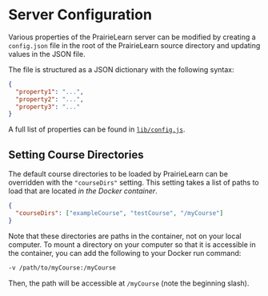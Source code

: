 # Server Configuration

Various properties of the PrairieLearn server can be modified by creating a `config.json` file in the root of the PrairieLearn source directory and updating values in the JSON file.

The file is structured as a JSON dictionary with the following syntax:

```json
{
  "property1": "...",
  "property2": "...",
  "property3": "..."
}
```

A full list of properties can be found in [`lib/config.js`](https://github.com/PrairieLearn/PrairieLearn/blob/master/lib/config.js).

## Setting Course Directories

The default course directories to be loaded by PrairieLearn can be overridden with the `"courseDirs"` setting. This setting takes a list of paths to load that are located _in the Docker container_.

```json
{
  "courseDirs": ["exampleCourse", "testCourse", "/myCourse"]
}
```

Note that these directories are paths in the container, not on your local computer. To mount a directory on your computer so that it is accessible in the container, you can add the following to your Docker run command:

```sh
-v /path/to/myCourse:/myCourse
```

Then, the path will be accessible at `/myCourse` (note the beginning slash).
